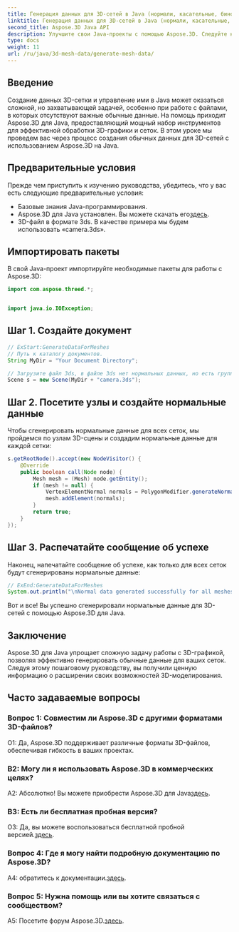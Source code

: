 ```yaml
---
title: Генерация данных для 3D-сетей в Java (нормали, касательные, бинормали)
linktitle: Генерация данных для 3D-сетей в Java (нормали, касательные, бинормали)
second_title: Aspose.3D Java API
description: Улучшите свои Java-проекты с помощью Aspose.3D. Следуйте нашему руководству, чтобы легко генерировать нормальные данные для 3D-сетей. С легкостью погрузитесь в 3D-графику.
type: docs
weight: 11
url: /ru/java/3d-mesh-data/generate-mesh-data/
---
```

## Введение

Создание данных 3D-сетки и управление ими в Java может оказаться сложной, но захватывающей задачей, особенно при работе с файлами, в которых отсутствуют важные обычные данные. На помощь приходит Aspose.3D для Java, предоставляющий мощный набор инструментов для эффективной обработки 3D-графики и сеток. В этом уроке мы проведем вас через процесс создания обычных данных для 3D-сетей с использованием Aspose.3D на Java.

## Предварительные условия

Прежде чем приступить к изучению руководства, убедитесь, что у вас есть следующие предварительные условия:

- Базовые знания Java-программирования.
- Aspose.3D для Java установлен. Вы можете скачать его[здесь](https://releases.aspose.com/3d/java/).
- 3D-файл в формате 3ds. В качестве примера мы будем использовать «camera.3ds».

## Импортировать пакеты

В свой Java-проект импортируйте необходимые пакеты для работы с Aspose.3D:

```java
import com.aspose.threed.*;


import java.io.IOException;
```

## Шаг 1. Создайте документ

```java
// ExStart:GenerateDataForMeshes
// Путь к каталогу документов.
String MyDir = "Your Document Directory";

// Загрузите файл 3ds, в файле 3ds нет нормальных данных, но есть группа сглаживания.
Scene s = new Scene(MyDir + "camera.3ds");
```

## Шаг 2. Посетите узлы и создайте нормальные данные

Чтобы сгенерировать нормальные данные для всех сеток, мы пройдемся по узлам 3D-сцены и создадим нормальные данные для каждой сетки:

```java
s.getRootNode().accept(new NodeVisitor() {
    @Override
    public boolean call(Node node) {
        Mesh mesh = (Mesh) node.getEntity();
        if (mesh != null) {
            VertexElementNormal normals = PolygonModifier.generateNormal(mesh);
            mesh.addElement(normals);
        }
        return true;
    }
});
```

## Шаг 3. Распечатайте сообщение об успехе

Наконец, напечатайте сообщение об успехе, как только для всех сеток будут сгенерированы нормальные данные:

```java
// ExEnd:GenerateDataForMeshes
System.out.println("\nNormal data generated successfully for all meshes.");
```

Вот и все! Вы успешно сгенерировали нормальные данные для 3D-сетей с помощью Aspose.3D для Java.

## Заключение

Aspose.3D для Java упрощает сложную задачу работы с 3D-графикой, позволяя эффективно генерировать обычные данные для ваших сеток. Следуя этому пошаговому руководству, вы получили ценную информацию о расширении своих возможностей 3D-моделирования.

## Часто задаваемые вопросы

### Вопрос 1: Совместим ли Aspose.3D с другими форматами 3D-файлов?

О1: Да, Aspose.3D поддерживает различные форматы 3D-файлов, обеспечивая гибкость в ваших проектах.

### В2: Могу ли я использовать Aspose.3D в коммерческих целях?

 А2: Абсолютно! Вы можете приобрести Aspose.3D для Java[здесь](https://purchase.aspose.com/buy).

### В3: Есть ли бесплатная пробная версия?

 О3: Да, вы можете воспользоваться бесплатной пробной версией.[здесь](https://releases.aspose.com/).

### Вопрос 4: Где я могу найти подробную документацию по Aspose.3D?

 A4: обратитесь к документации.[здесь](https://reference.aspose.com/3d/java/).

### Вопрос 5: Нужна помощь или вы хотите связаться с сообществом?

 A5: Посетите форум Aspose.3D.[здесь](https://forum.aspose.com/c/3d/18).